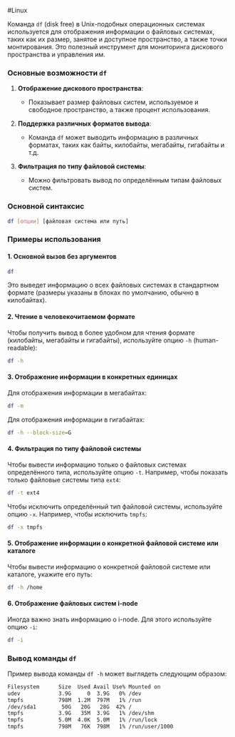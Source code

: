 #Linux 

Команда `df` (disk free) в Unix-подобных операционных системах используется для отображения информации о файловых системах, таких как их размер, занятое и доступное пространство, а также точки монтирования. Это полезный инструмент для мониторинга дискового пространства и управления им.

### Основные возможности `df`

1. **Отображение дискового пространства**:
   - Показывает размер файловых систем, используемое и свободное пространство, а также процент использования.

2. **Поддержка различных форматов вывода**:
   - Команда `df` может выводить информацию в различных форматах, таких как байты, килобайты, мегабайты, гигабайты и т.д.

3. **Фильтрация по типу файловой системы**:
   - Можно фильтровать вывод по определённым типам файловых систем.

### Основной синтаксис

```sh
df [опции] [файловая система или путь]
```

### Примеры использования

#### 1. Основной вызов без аргументов

```sh
df
```

Это выведет информацию о всех файловых системах в стандартном формате (размеры указаны в блоках по умолчанию, обычно в килобайтах).

#### 2. Чтение в человекочитаемом формате

Чтобы получить вывод в более удобном для чтения формате (килобайты, мегабайты и гигабайты), используйте опцию `-h` (human-readable):

```sh
df -h
```

#### 3. Отображение информации в конкретных единицах

Для отображения информации в мегабайтах:

```sh
df -m
```

Для отображения информации в гигабайтах:

```sh
df -h --block-size=G
```

#### 4. Фильтрация по типу файловой системы

Чтобы вывести информацию только о файловых системах определённого типа, используйте опцию `-t`. Например, чтобы показать только файловые системы типа `ext4`:

```sh
df -t ext4
```

Чтобы исключить определённый тип файловой системы, используйте опцию `-x`. Например, чтобы исключить `tmpfs`:

```sh
df -x tmpfs
```

#### 5. Отображение информации о конкретной файловой системе или каталоге

Чтобы вывести информацию о конкретной файловой системе или каталоге, укажите его путь:

```sh
df -h /home
```

#### 6. Отображение файловых систем i-node

Иногда важно знать информацию о i-node. Для этого используйте опцию `-i`:

```sh
df -i
```

### Вывод команды `df`

Пример вывода команды `df -h` может выглядеть следующим образом:

```sh
Filesystem      Size  Used Avail Use% Mounted on
udev            3.9G     0  3.9G   0% /dev
tmpfs           798M  1.2M  797M   1% /run
/dev/sda1        50G   20G   28G  42% /
tmpfs           3.9G   35M  3.9G   1% /dev/shm
tmpfs           5.0M  4.0K  5.0M   1% /run/lock
tmpfs           798M   76K  798M   1% /run/user/1000
```

